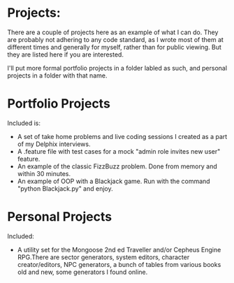 # Projects:
There are a couple of projects here as an example of what I can do. 
They are probably not adhering to any code standard, as I wrote most of them at different times and generally for myself, rather than for public viewing. 
But they are listed here if you are interested. 

I'll put more formal portfolio projects in a folder labled as such, and personal projects in a folder with that name. 

# Portfolio Projects
Included is:
* A set of take home problems and live coding sessions I created as a part of my Delphix interviews. 
* A .feature file with test cases for a mock "admin role invites new user" feature.
* An example of the classic FizzBuzz problem. Done from memory and within 30 minutes.
* An example of OOP with a Blackjack game. Run with the command "python Blackjack.py" and enjoy.

# Personal Projects
Included:
* A utility set for the Mongoose 2nd ed Traveller and/or Cepheus Engine RPG.There are sector generators, system editors, character creator/editors, NPC generators, a bunch of tables from various books old and new, some generators I found online.

